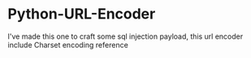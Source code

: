 # Python-URL-Encoder
I've made this one to craft some sql injection payload, this url encoder include Charset encoding reference
